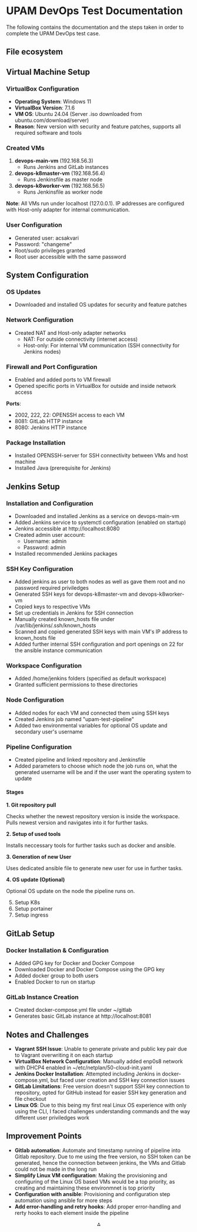 # UPAM DevOps Test Documentation

The following contains the documentation and the steps taken in order to complete the UPAM DevOps test case.


## File ecosystem



## Virtual Machine Setup

### VirtualBox Configuration

- **Operating System**: Windows 11
- **VirtualBox Version**: 7.1.6
- **VM OS**: Ubuntu 24.04 (Server .iso downloaded from ubuntu.com/download/server)
- **Reason**: New version with security and feature patches, supports all required software and tools


### Created VMs

1. **devops-main-vm** (192.168.56.3)
    - Runs Jenkins and GitLab instances
2. **devops-k8master-vm** (192.168.56.4)
    - Runs Jenkinsfile as master node
3. **devops-k8worker-vm** (192.168.56.5)
    - Runs Jenkinsfile as worker node

**Note**: All VMs run under localhost (127.0.0.1). IP addresses are configured with Host-only adapter for internal communication.

### User Configuration

- Generated user: acsakvari
- Password: "changeme"
- Root/sudo privileges granted
- Root user accessible with the same password


## System Configuration

### OS Updates

- Downloaded and installed OS updates for security and feature patches


### Network Configuration

- Created NAT and Host-only adapter networks
    - NAT: For outside connectivity (internet access)
    - Host-only: For internal VM communication (SSH connectivity for Jenkins nodes)


### Firewall and Port Configuration

- Enabled and added ports to VM firewall
- Opened specific ports in VirtualBox for outside and inside network access

**Ports**:

- 2002, 222, 22: OPENSSH access to each VM
- 8081: GitLab HTTP instance
- 8080: Jenkins HTTP instance


### Package Installation

- Installed OPENSSH-server for SSH connectivity between VMs and host machine
- Installed Java (prerequisite for Jenkins)


## Jenkins Setup

### Installation and Configuration

- Downloaded and installed Jenkins as a service on devops-main-vm
- Added Jenkins service to systemctl configuration (enabled on startup)
- Jenkins accessible at http://localhost:8080
- Created admin user account:
    - Username: admin
    - Password: admin
- Installed recommended Jenkins packages

### SSH Key Configuration

- Added jenkins as user to both nodes as well as gave them root and no password required priviledges
- Generated SSH keys for devops-k8master-vm and devops-k8worker-vm
- Copied keys to respective VMs
- Set up credentials in Jenkins for SSH connection
- Manually created known_hosts file under /var/lib/jenkins/.ssh/known_hosts
- Scanned and copied generated SSH keys with main VM's IP address to known_hosts file
- Added further internal SSH configuration and port openings on 22 for the ansible instance communication

### Workspace Configuration

- Added /home/jenkins folders (specified as default workspace)
- Granted sufficient permissions to these directories


### Node Configuration

- Added nodes for each VM and connected them using SSH keys
- Created Jenkins job named "upam-test-pipeline"
- Added two environmental variables for optional OS update and secondary user's username

### Pipeline Configuration

- Created pipeline and linked repository and Jenkinsfile
- Added parameters to choose which node the job runs on, what the generated username will be and if the user want the operating system to update

#### Stages

**1. Git repository pull**

Checks whether the newest repository version is inside the workspace. Pulls newest version and navigates into it for further tasks.

**2. Setup of used tools**

Installs neccessary tools for further tasks such as docker and ansible.

**3. Generation of new User**

Uses dedicated ansible file to generate new user for use in further tasks.

**4. OS update (Optional)**

Optional OS update on the node the pipeline runs on.

5. Setup K8s
6. Setup portainer
7. Setup ingress


## GitLab Setup

### Docker Installation & Configuration

- Added GPG key for Docker and Docker Compose
- Downloaded Docker and Docker Compose using the GPG key
- Added docker group to both users 
- Enabled Docker to run on startup


### GitLab Instance Creation

- Created docker-compose.yml file under ~/gitlab
- Generates basic GitLab instance at http://localhost:8081


## Notes and Challenges

- **Vagrant SSH Issue**: Unable to generate private and public key pair due to Vagrant overwriting it on each startup
- **VirtualBox Network Configuration**: Manually added enp0s8 network with DHCP4 enabled in ~/etc/netplan/50-cloud-init.yaml
- **Jenkins Docker Installation**: Attempted including Jenkins in docker-compose.yml, but faced user creation and SSH key connection issues
- **GitLab Limitations**: Free version doesn't support SSH key connection to repository, opted for GitHub instead for easier SSH key generation and file checkout
- **Linux OS**: Due to this being my first real Linux OS experience with only using the CLI, I faced challenges understanding commands and the way different user priviledges work

## Improvement Points

- **Gitlab automation**: Automate and timestamp running of pipeline into Gitlab repository. Due to me using the free version, no SSH token can be generated, hence the connection between jenkins, the VMs and Gitlab could not be made in the long run
- **Simplify Linux VM configuration**: Making the provisioning and configuring of the Linux OS based VMs would be a top priority, as creating and maintaining these environmnet is top priority
- **Configuration with ansible**: Provisioning and configuration step automation using ansible for more steps
- **Add error-handling and retry hooks**: Add proper error-handling and rerty hooks to each element inside the pipeline

<div style="text-align: center">⁂</div>

[^1]: https://ubuntu.com/download/serve

